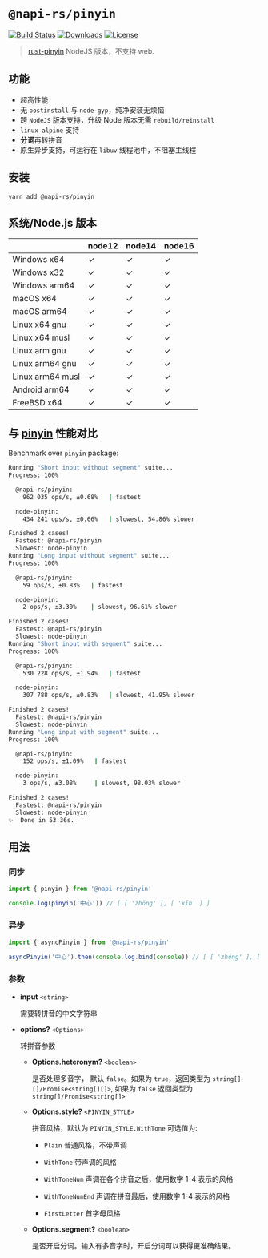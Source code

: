 # `@napi-rs/pinyin`

<p>
  <a href="https://https://github.com/Brooooooklyn/pinyin/actions"><img src="https://github.com/Brooooooklyn/pinyin/workflows/CI/badge.svg" alt="Build Status" /></a>
  <a href="https://npmcharts.com/compare/@napi-rs/pinyin?minimal=true"><img src="https://img.shields.io/npm/dm/@napi-rs/pinyin.svg?sanitize=true" alt="Downloads" /></a>
  <a href="https://github.com/Brooooooklyn/pinyin/blob/main/LICENSE"><img src="https://img.shields.io/npm/l/@napi-rs/pinyin.svg?sanitize=true" alt="License" /></a>
</p>

> [rust-pinyin](https://github.com/mozillazg/rust-pinyin) NodeJS 版本，不支持 web.

## 功能

- 超高性能
- 无 `postinstall` 与 `node-gyp`，纯净安装无烦恼
- 跨 `NodeJS` 版本支持，升级 Node 版本无需 `rebuild/reinstall`
- `linux alpine` 支持
- **分词**再转拼音
- 原生异步支持，可运行在 `libuv` 线程池中，不阻塞主线程

## 安装

```
yarn add @napi-rs/pinyin
```

## 系统/Node.js 版本

|                  | node12 | node14 | node16 |
| ---------------- | ------ | ------ | ------ |
| Windows x64      | ✓      | ✓      | ✓      |
| Windows x32      | ✓      | ✓      | ✓      |
| Windows arm64    | ✓      | ✓      | ✓      |
| macOS x64        | ✓      | ✓      | ✓      |
| macOS arm64      | ✓      | ✓      | ✓      |
| Linux x64 gnu    | ✓      | ✓      | ✓      |
| Linux x64 musl   | ✓      | ✓      | ✓      |
| Linux arm gnu    | ✓      | ✓      | ✓      |
| Linux arm64 gnu  | ✓      | ✓      | ✓      |
| Linux arm64 musl | ✓      | ✓      | ✓      |
| Android arm64    | ✓      | ✓      | ✓      |
| FreeBSD x64      | ✓      | ✓      | ✓      |

## 与 [pinyin](https://github.com/hotoo/pinyin) 性能对比

Benchmark over `pinyin` package:

```bash
Running "Short input without segment" suite...
Progress: 100%

  @napi-rs/pinyin:
    962 035 ops/s, ±0.68%   | fastest

  node-pinyin:
    434 241 ops/s, ±0.66%   | slowest, 54.86% slower

Finished 2 cases!
  Fastest: @napi-rs/pinyin
  Slowest: node-pinyin
Running "Long input without segment" suite...
Progress: 100%

  @napi-rs/pinyin:
    59 ops/s, ±0.83%   | fastest

  node-pinyin:
    2 ops/s, ±3.30%    | slowest, 96.61% slower

Finished 2 cases!
  Fastest: @napi-rs/pinyin
  Slowest: node-pinyin
Running "Short input with segment" suite...
Progress: 100%

  @napi-rs/pinyin:
    530 228 ops/s, ±1.94%   | fastest

  node-pinyin:
    307 788 ops/s, ±0.83%   | slowest, 41.95% slower

Finished 2 cases!
  Fastest: @napi-rs/pinyin
  Slowest: node-pinyin
Running "Long input with segment" suite...
Progress: 100%

  @napi-rs/pinyin:
    152 ops/s, ±1.09%   | fastest

  node-pinyin:
    3 ops/s, ±3.08%     | slowest, 98.03% slower

Finished 2 cases!
  Fastest: @napi-rs/pinyin
  Slowest: node-pinyin
✨  Done in 53.36s.
```

## 用法

### 同步

```ts
import { pinyin } from '@napi-rs/pinyin'

console.log(pinyin('中心')) // [ [ 'zhōng' ], [ 'xīn' ] ]
```

### 异步

```ts
import { asyncPinyin } from '@napi-rs/pinyin'

asyncPinyin('中心').then(console.log.bind(console)) // [ [ 'zhōng' ], [ 'xīn' ] ]
```

### 参数

- **input** `<string>`

  需要转拼音的中文字符串

- **options?** `<Options>`

  转拼音参数

  - **Options.heteronym?** `<boolean>`

    是否处理多音字， 默认 `false`。如果为 `true`，返回类型为 `string[][]/Promise<string[][]>`, 如果为 `false` 返回类型为 `string[]/Promise<string[]>`

  - **Options.style?** `<PINYIN_STYLE>`

    拼音风格，默认为 `PINYIN_STYLE.WithTone`
    可选值为:

    - `Plain` 普通风格，不带声调

    - `WithTone` 带声调的风格

    - `WithToneNum` 声调在各个拼音之后，使用数字 1-4 表示的风格

    - `WithToneNumEnd` 声调在拼音最后，使用数字 1-4 表示的风格

    - `FirstLetter` 首字母风格

  - **Options.segment?** `<boolean>`

    是否开启分词。输入有多音字时，开启分词可以获得更准确结果。
